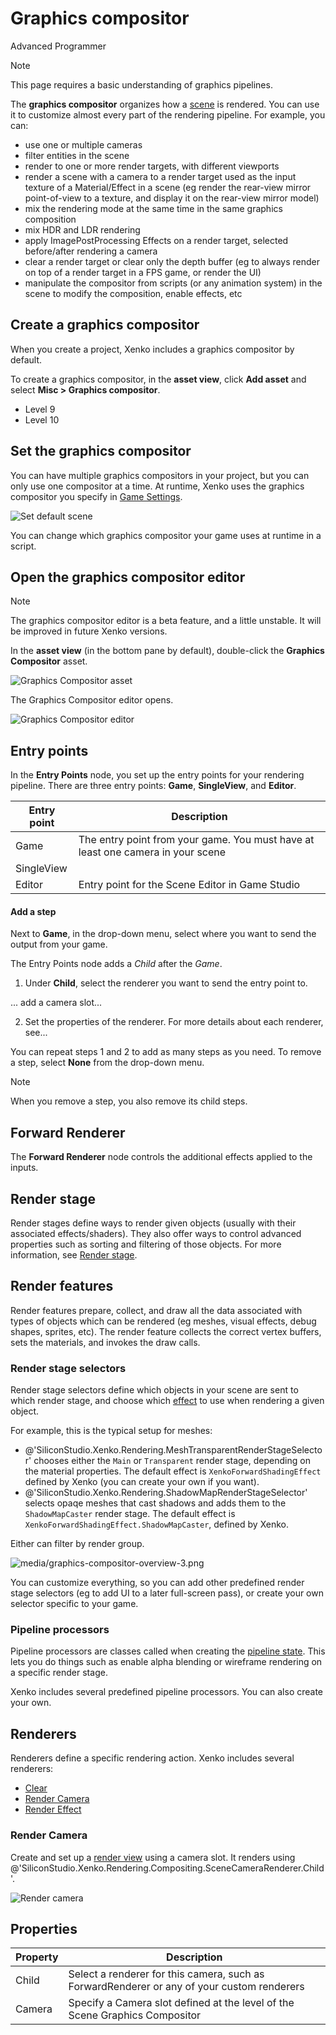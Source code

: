 # Graphics compositor

<span class="label label-doc-level">Advanced</span>
<span class="label label-doc-audience">Programmer</span>

>[!Note]
>This page requires a basic understanding of graphics pipelines.

The **graphics compositor** organizes how a [scene](../../game-studio/scenes.md) is rendered. You can use it to customize almost every part of the rendering pipeline. For example, you can:

- use one or multiple cameras
- filter entities in the scene
- render to one or more render targets, with different viewports
- render a scene with a camera to a render target used as the input texture of a Material/Effect in a scene (eg render the rear-view mirror point-of-view to a texture, and display it on the rear-view mirror model)
- mix the rendering mode at the same time in the same graphics composition
- mix HDR and LDR rendering
- apply ImagePostProcessing Effects on a render target, selected before/after rendering a camera
- clear a render target or clear only the depth buffer (eg to always render on top of a render target in a FPS game, or render the UI)
- manipulate the compositor from scripts (or any animation system) in the scene to modify the composition, enable effects, etc

## Create a graphics compositor

When you create a project, Xenko includes a graphics compositor by default.

To create a graphics compositor, in the **asset view**, click **Add asset** and select **Misc > Graphics compositor**.

* Level 9
* Level 10

## Set the graphics compositor

You can have multiple graphics compositors in your project, but you can only use one compositor at a time. At runtime, Xenko uses the graphics compositor you specify in [Game Settings](../../game-studio/game-settings.md).

![Set default scene](../../game-studio/media/game-settings-graphics-compositor.png)

You can change which graphics compositor your game uses at runtime in a script. 

## Open the graphics compositor editor

>[!Note]
>The graphics compositor editor is a beta feature, and a little unstable. It will be improved in future Xenko versions.

In the **asset view** (in the bottom pane by default), double-click the **Graphics Compositor** asset.

![Graphics Compositor asset](media/graphics-compositor-asset.png)

The Graphics Compositor editor opens.

![Graphics Compositor editor](media/graphics-compositor-editor.png)

## Entry points

In the **Entry Points** node, you set up the entry points for your rendering pipeline. There are three entry points: **Game**, **SingleView**, and **Editor**.

| Entry point | Description 
|-------------|------------
| Game        | The entry point from your game. You must have at least one camera in your scene
| SingleView  |                     
| Editor      | Entry point for the Scene Editor in Game Studio

#### Add a step

Next to **Game**, in the drop-down menu, select where you want to send the output from your game.

The Entry Points node adds a *Child* after the *Game*.

1. Under **Child**, select the renderer you want to send the entry point to.

... add a camera slot...

2. Set the properties of the renderer. For more details about each renderer, see...

You can repeat steps 1 and 2 to add as many steps as you need. To remove a step, select **None** from the drop-down menu. 

>[!Note]
>When you remove a step, you also remove its child steps.

## Forward Renderer

The **Forward Renderer** node controls the additional effects applied to the inputs. 

## Render stage

Render stages define ways to render given objects (usually with their associated effects/shaders). They also offer ways to control advanced properties such as sorting and filtering of those objects. For more information, see [Render stage](../rendering-pipeline/render-stage.md).

## Render features

Render features prepare, collect, and draw all the data associated with types of objects which can be rendered (eg meshes, visual effects, debug shapes, sprites, etc). The render feature collects the correct vertex buffers, sets the materials, and invokes the draw calls.

### Render stage selectors

Render stage selectors define which objects in your scene are sent to which render stage, and choose which [effect](../effects-and-shaders/effect-language.md) to use when rendering a given object.

For example, this is the typical setup for meshes:

- @'SiliconStudio.Xenko.Rendering.MeshTransparentRenderStageSelector' chooses either the `Main` or `Transparent` render stage, depending on the material properties. The default effect is `XenkoForwardShadingEffect` defined by Xenko (you can create your own if you want).
- @'SiliconStudio.Xenko.Rendering.ShadowMapRenderStageSelector' selects opaqe meshes that cast shadows and adds them to the `ShadowMapCaster` render stage. The default effect is `XenkoForwardShadingEffect.ShadowMapCaster`, defined by Xenko.

Either can filter by render group.

![media/graphics-compositor-overview-3.png](media/graphics-compositor-overview-3.png)

You can customize everything, so you can add other predefined render stage selectors (eg to add UI to a later full-screen pass), or create your own selector specific to your game.

### Pipeline processors

Pipeline processors are classes called when creating the [pipeline state](../low-level-api/pipeline-state.md). This lets you do things such as enable alpha blending or wireframe rendering on a specific render stage.

Xenko includes several predefined pipeline processors. You can also create your own.

## Renderers

Renderers define a specific rendering action. Xenko includes several renderers:

- [Clear](scene-renderers/clear.md)
- [Render Camera](scene-renderers/render-camera.md)
- [Render Effect](scene-renderers/render-effect.md)

### Render Camera

Create and set up a [render view](../rendering-pipeline/index.md#render-views) using a camera slot. It renders using @'SiliconStudio.Xenko.Rendering.Compositing.SceneCameraRenderer.Child'.

![Render camera](scene-renderers/media/render-camera-1.png)

## Properties

| Property      | Description
| ------------- | -------------
| Child         | Select a renderer for this camera, such as ForwardRenderer or any of your custom renderers  
| Camera        | Specify a Camera slot defined at the level of the Scene Graphics Compositor